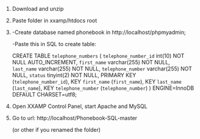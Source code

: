 1. Download and unzip

2. Paste folder in xxamp/htdocs root

3. -Create database named phonebook in http://localhost/phpmyadmin;

   -Paste this in SQL to create table:

    CREATE TABLE `telephone_numbers` (
      `telephone_number_id` int(10) NOT NULL AUTO_INCREMENT,
      `first_name` varchar(255) NOT NULL,
      `last_name` varchar(255) NOT NULL,
      `telephone_number` varchar(255) NOT NULL,
      `status` tinyint(2) NOT NULL,
      PRIMARY KEY (`telephone_number_id`),
      KEY `first_name` (`first_name`),
      KEY `last_name` (`last_name`),
      KEY `telephone_number` (`telephone_number`)
) ENGINE=InnoDB DEFAULT CHARSET=utf8;


4. Open XXAMP Control Panel, start Apache and MySQL

5. Go to url: http://localhost/Phonebook-SQL-master

   (or other if you renamed the folder)
